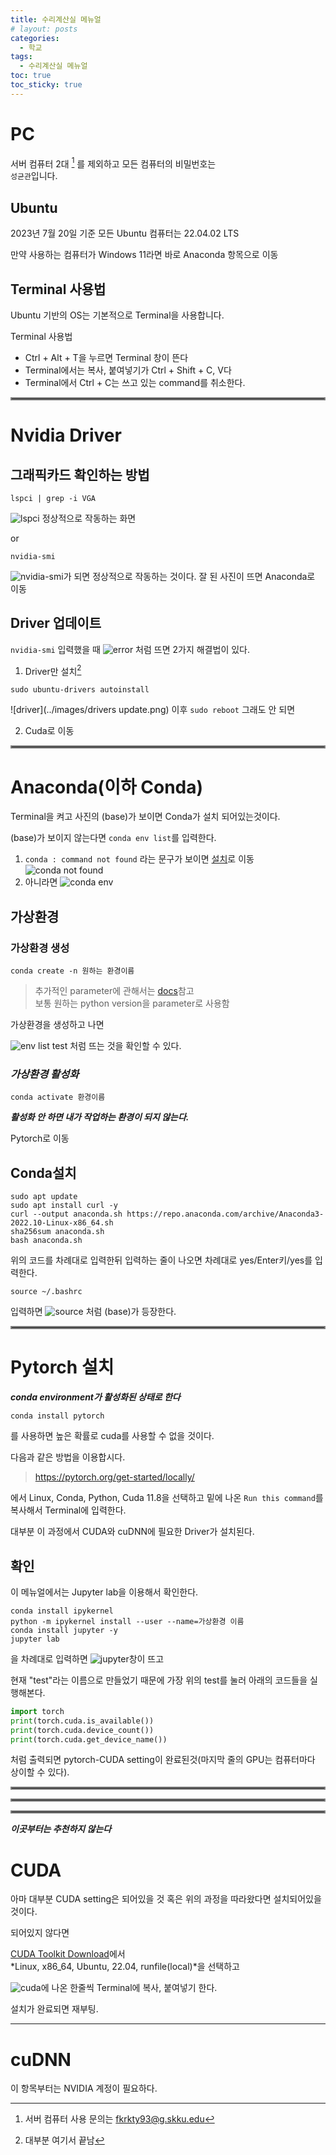 ```yaml
---
title: 수리계산실 메뉴얼
# layout: posts
categories:
  - 학교
tags:
  - 수리계산실 메뉴얼
toc: true
toc_sticky: true
---
```


# PC
서버 컴퓨터 2대 [^1] 를 제외하고 모든 컴퓨터의 비밀번호는\
`성균관`입니다.

## Ubuntu 
2023년 7월 20일 기준 모든 Ubuntu 컴퓨터는 22.04.02 LTS

만약 사용하는 컴퓨터가 Windows 11라면 바로 Anaconda 항목으로 이동

## Terminal 사용법
Ubuntu 기반의 OS는 기본적으로 Terminal을 사용합니다.

Terminal 사용법
- Ctrl + Alt + T을 누르면 Terminal 창이 뜬다
- Terminal에서는 복사, 붙여넣기가 Ctrl + Shift + C, V다
- Terminal에서 Ctrl + C는 쓰고 있는 command를 취소한다.

<hr style="border:2px solid gray">

# Nvidia Driver
## 그래픽카드 확인하는 방법

```
lspci | grep -i VGA
```

![lspci](..//images/lspci.png) 정상적으로 작동하는 화면

or

```
nvidia-smi
```
![nvidia-smi](../images/nvidia-smi.png)가 되면 정상적으로 작동하는 것이다.
잘 된 사진이 뜨면 Anaconda로 이동

## Driver 업데이트
 `nvidia-smi` 입력했을 때 
![error](../images/nvidia-smi%20error.png)
 처럼 뜨면 2가지 해결법이 있다.
 
1. Driver만 설치[^2]
```
sudo ubuntu-drivers autoinstall
```
![driver](../images/drivers update.png)
이후 `sudo reboot` 그래도 안 되면 

2. Cuda로 이동

<hr style="border:2px solid gray">

# Anaconda(이하 Conda)
Terminal을 켜고
사진의 (base)가 보이면 Conda가 설치 되어있는것이다.

(base)가 보이지 않는다면 `conda env list`를 입력한다.
1. `conda : command not found` 라는 문구가 보이면 [설치](##Conda설치)로 이동
![conda not found](../images/conda%20env%20list.png)
1. 아니라면
![conda env](../images/env%20list%20without%20test.png)

## 가상환경

### 가상환경 생성
```
conda create -n 원하는 환경이름 
```
 >추가적인 parameter에 관해서는 [docs](https://docs.conda.io/projects/conda/en/latest/commands/env/create.html)참고\
 >보통 원하는 python version을 parameter로 사용함

가상환경을 생성하고 나면

![env list test](../images/conda%20env%20list%20ok.png)
처럼 뜨는 것을 확인할 수 있다.

### ***가상환경 활성화***

```
conda activate 환경이름
```
***활성화 안 하면 내가 작업하는 환경이 되지 않는다.***

Pytorch로 이동

## Conda설치
```
sudo apt update
sudo apt install curl -y
curl --output anaconda.sh https://repo.anaconda.com/archive/Anaconda3-2022.10-Linux-x86_64.sh
sha256sum anaconda.sh
bash anaconda.sh
```
위의 코드를 차례대로 입력한뒤 입력하는 줄이 나오면 차례대로 yes/Enter키/yes를 입력한다.

```
source ~/.bashrc
```
입력하면
![source](../images/source.png)
처럼 (base)가 등장한다.

<hr style="border:2px solid gray">

# Pytorch 설치
***conda environment가 활성화된 상태로 한다***
```
conda install pytorch
```
를 사용하면 높은 확률로 cuda를 사용할 수 없을 것이다.

다음과 같은 방법을 이용합시다. 
><https://pytorch.org/get-started/locally/>

에서 Linux, Conda, Python, Cuda 11.8을 선택하고 밑에 나온 `Run this command`를 복사해서 Terminal에 입력한다.

대부분 이 과정에서 CUDA와 cuDNN에 필요한 Driver가 설치된다. 

## 확인

이 메뉴얼에서는 Jupyter lab을 이용해서 확인한다.
```
conda install ipykernel
python -m ipykernel install --user --name=가상환경 이름
conda install jupyter -y
jupyter lab
```
을 차례대로 입력하면 
![jupyter](../images/jupyter.png)창이 뜨고

현재 "test"라는 이름으로 만들었기 때문에 가장 위의 test를 눌러 아래의 코드들을 실행해본다.

```python
import torch
print(torch.cuda.is_available())
print(torch.cuda.device_count())
print(torch.cuda.get_device_name())
```

처럼 출력되면 pytorch-CUDA setting이 완료된것(마지막 줄의 GPU는 컴퓨터마다 상이할 수 있다).

<hr style="border:2px solid gray">
<hr style="border:2px solid gray">
<hr style="border:2px solid gray">

***이곳부터는 추천하지 않는다***
 
# CUDA
아마 대부분 CUDA setting은 되어있을 것 혹은 위의 과정을 따라왔다면 설치되어있을 것이다.

되어있지 않다면

[CUDA Toolkit Download](https://developer.nvidia.com/cuda-11-8-0-download-archive?target_os=Linux&target_arch=x86_64&Distribution=Ubuntu&target_version=22.04&target_type=deb_local)에서\
*Linux, x86_64, Ubuntu, 22.04, runfile(local)*을 선택하고 

![cuda](../images/cuda%20homepage.png)에 나온 한줄씩 Terminal에 복사, 붙여넣기 한다.

설치가 완료되면 재부팅.

------------------

# cuDNN
이 항목부터는 NVIDIA 계정이 필요하다.




[^1]: 서버 컴퓨터 사용 문의는 fkrkty93@g.skku.edu
[^2]: 대부분 여기서 끝남

